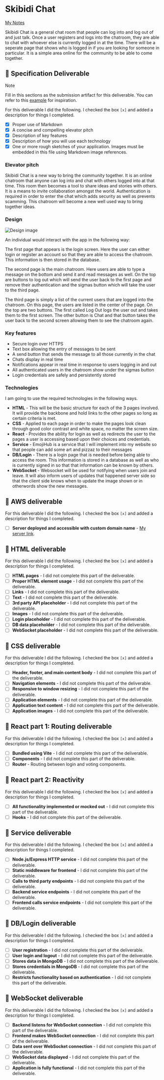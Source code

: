 # Skibidi Chat

[My Notes](notes.md)

Skibidi Chat is a general chat room that people can log into and log out of and just talk. Once a user registers and logs into the chatroom, they are able to chat with whoever else is currently logged in at the time. There will be a seperate page that shows who is logged in if you are looking for someone in particular. It is a simple area online for the community to be able to come together.

## 🚀 Specification Deliverable

> [!NOTE]
>  Fill in this sections as the submission artifact for this deliverable. You can refer to this [example](https://github.com/webprogramming260/startup-example/blob/main/README.md) for inspiration.

For this deliverable I did the following. I checked the box `[x]` and added a description for things I completed.

- [x] Proper use of Markdown
- [x] A concise and compelling elevator pitch
- [x] Description of key features
- [x] Description of how you will use each technology
- [x] One or more rough sketches of your application. Images must be embedded in this file using Markdown image references.

### Elevator pitch

Skibidi Chat is a new way to bring the community together. It is an online chatroom that anyone can log into and chat with others logged into at that time. This room then becomes a tool to share ideas and stories with others. It is a means to invite collaboration amongst the world. Authentication is required in order to enter the chat which adds security as well as prevents scamming. This chatroom will become a new well used way to bring together ideas. 

### Design

![Design image](20250114_130537.jpg)

An individual would interact with the app in the following way:

The first page that appears is the login screen. Here the user can either login or register an account so that they are able to access the chatroom. This information is then stored in the database.

The second page is the main chatroom. Here users are able to type a message on the bottom and send it and read messages as well. On the top are buttons to log out which will send the user back to the first page and remove their authentication and the sigmas button which will take the user to the third page.

The third page is simply a list of the current users that are logged into the chatroom. On this page, the users are listed in the center of the page. On the top are two buttons. The first called Log Out logs the user out and takes them to the first screen. The other button is Chat and that button takes the user back to the second screen allowing them to see the chatroom again. 

### Key features

- Secure login over HTTPS
- Text box allowing the entry of messages to be sent
- A send button that sends the message to all those currently in the chat
- Chats display in real time
- Notifications appear in real time in response to users logging in and out
- All authenticated users in the chatroom show under the sigmas button
- Login credentials are safely and persistently stored

### Technologies

I am going to use the required technologies in the following ways.

- **HTML** - This will be the basic structure for each of the 3 pages involved. It will provide the backbone and hold links to the other pages so long as certain criteria is met.
- **CSS** - Applied to each page in order to make the pages look clean through good color contrast and white space, no matter the screen size.
- **React** - Provides the ability for login as well as redirects the user to the pages a user is accessing based upon their choices and credentials.
- **Service** - EmojiHub is a service that I will implement into my website so that people can add some art and pizzaz to their messages
- **DB/Login** - There is a login page that is needed before being able to access the room. This information is stored in a database as well as who is currently signed in so that that information can be known by others.
- **WebSocket** - Websocket will be used for notifying when users join and leave. It will also inform users of updates that happened server side so that the client side knows when to update the image shown or in otherwords show the new messages.

## 🚀 AWS deliverable

For this deliverable I did the following. I checked the box `[x]` and added a description for things I completed.

- [ ] **Server deployed and accessible with custom domain name** - [My server link](https://yourdomainnamehere.click).

## 🚀 HTML deliverable

For this deliverable I did the following. I checked the box `[x]` and added a description for things I completed.

- [ ] **HTML pages** - I did not complete this part of the deliverable.
- [ ] **Proper HTML element usage** - I did not complete this part of the deliverable.
- [ ] **Links** - I did not complete this part of the deliverable.
- [ ] **Text** - I did not complete this part of the deliverable.
- [ ] **3rd party API placeholder** - I did not complete this part of the deliverable.
- [ ] **Images** - I did not complete this part of the deliverable.
- [ ] **Login placeholder** - I did not complete this part of the deliverable.
- [ ] **DB data placeholder** - I did not complete this part of the deliverable.
- [ ] **WebSocket placeholder** - I did not complete this part of the deliverable.

## 🚀 CSS deliverable

For this deliverable I did the following. I checked the box `[x]` and added a description for things I completed.

- [ ] **Header, footer, and main content body** - I did not complete this part of the deliverable.
- [ ] **Navigation elements** - I did not complete this part of the deliverable.
- [ ] **Responsive to window resizing** - I did not complete this part of the deliverable.
- [ ] **Application elements** - I did not complete this part of the deliverable.
- [ ] **Application text content** - I did not complete this part of the deliverable.
- [ ] **Application images** - I did not complete this part of the deliverable.

## 🚀 React part 1: Routing deliverable

For this deliverable I did the following. I checked the box `[x]` and added a description for things I completed.

- [ ] **Bundled using Vite** - I did not complete this part of the deliverable.
- [ ] **Components** - I did not complete this part of the deliverable.
- [ ] **Router** - Routing between login and voting components.

## 🚀 React part 2: Reactivity

For this deliverable I did the following. I checked the box `[x]` and added a description for things I completed.

- [ ] **All functionality implemented or mocked out** - I did not complete this part of the deliverable.
- [ ] **Hooks** - I did not complete this part of the deliverable.

## 🚀 Service deliverable

For this deliverable I did the following. I checked the box `[x]` and added a description for things I completed.

- [ ] **Node.js/Express HTTP service** - I did not complete this part of the deliverable.
- [ ] **Static middleware for frontend** - I did not complete this part of the deliverable.
- [ ] **Calls to third party endpoints** - I did not complete this part of the deliverable.
- [ ] **Backend service endpoints** - I did not complete this part of the deliverable.
- [ ] **Frontend calls service endpoints** - I did not complete this part of the deliverable.

## 🚀 DB/Login deliverable

For this deliverable I did the following. I checked the box `[x]` and added a description for things I completed.

- [ ] **User registration** - I did not complete this part of the deliverable.
- [ ] **User login and logout** - I did not complete this part of the deliverable.
- [ ] **Stores data in MongoDB** - I did not complete this part of the deliverable.
- [ ] **Stores credentials in MongoDB** - I did not complete this part of the deliverable.
- [ ] **Restricts functionality based on authentication** - I did not complete this part of the deliverable.

## 🚀 WebSocket deliverable

For this deliverable I did the following. I checked the box `[x]` and added a description for things I completed.

- [ ] **Backend listens for WebSocket connection** - I did not complete this part of the deliverable.
- [ ] **Frontend makes WebSocket connection** - I did not complete this part of the deliverable.
- [ ] **Data sent over WebSocket connection** - I did not complete this part of the deliverable.
- [ ] **WebSocket data displayed** - I did not complete this part of the deliverable.
- [ ] **Application is fully functional** - I did not complete this part of the deliverable.
